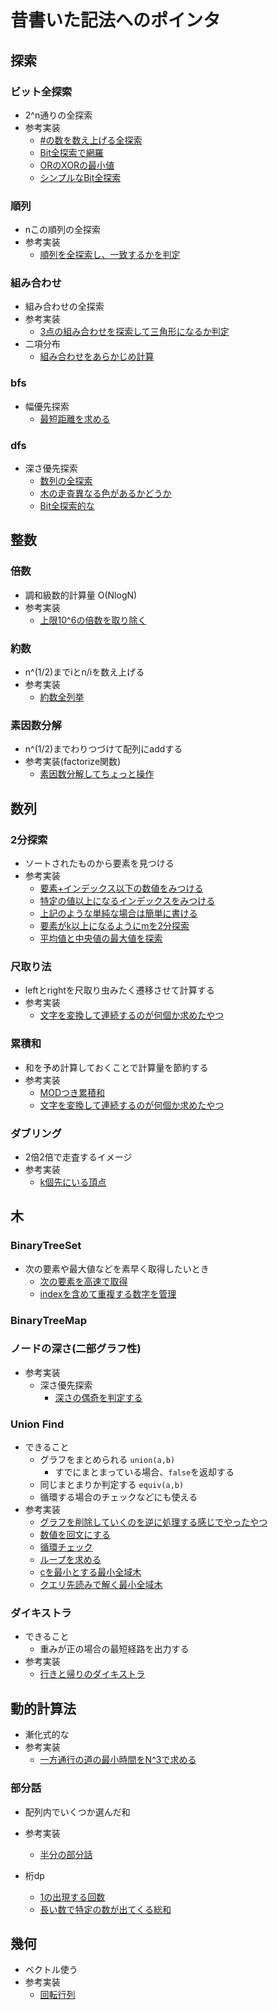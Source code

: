 # 昔書いた記法へのポインタ

## 探索

### ビット全探索
 - 2^n通りの全探索
 - 参考実装
   - [#の数を数え上げる全探索](abc173/src/bin/c.rs)
   - [Bit全探索で網羅](abc167/src/bin/c.rs)
   - [ORのXORの最小値](abc197/src/bin/c.rs)
   - [シンプルなBit全探索](abc190/src/bin/c.rs)

### 順列
 - nこの順列の全探索
 - 参考実装
   - [順列を全探索し、一致するかを判定](abc232/src/bin/c.rs)

### 組み合わせ
 - 組み合わせの全探索
 - 参考実装
   - [3点の組み合わせを探索して三角形になるか判定](abc224/src/bin/c.rs)
 - 二項分布
   - [組み合わせをあらかじめ計算](abc234/src/bin/f.rs)

### bfs
 - 幅優先探索
   - [最短距離を求める](abc168/src/bin/d.rs)

### dfs
 - 深さ優先探索
   - [数列の全探索](abc233/src/bin/c.rs)
   - [木の走査異なる色があるかどうか](abc198/src/bin/e.rs)
   - [Bit全探索的な](abc197/src/bin/c_ex.rs)

## 整数

### 倍数
 - 調和級数的計算量 O(NlogN)
 - 参考実装
   - [上限10^6の倍数を取り除く](abc170/src/bin/d.rs)

### 約数
 - n^(1/2)までiとn/iを数え上げる
 - 参考実装
   - [約数全列挙](abc180/src/bin/c.rs)

### 素因数分解
 - n^(1/2)までわりつづけて配列にaddする
 - 参考実装(factorize関数)
   - [素因数分解してちょっと操作](abc169/src/bin/d.rs)

## 数列

### 2分探索
 - ソートされたものから要素を見つける
 - 参考実装
   - [要素+インデックス以下の数値をみつける](abc205/src/bin/d.rs)
   - [特定の値以上になるインデックスをみつける](abc231/src/bin/c.rs)
   - [上記のような単純な場合は簡単に書ける](abc231/src/bin/c_ex.rs)
   - [要素がk以上になるようにmを2分探索](abc216/src/bin/e_ex.rs)
   - [平均値と中央値の最大値を探索](abc236/src/bin/e.rs)

### 尺取り法  
 - leftとrightを尺取り虫みたく遷移させて計算する
 - 参考実装
   - [文字を変換して連続するのが何個か求めたやつ](abc229/src/bin/d.rs)

### 累積和
 - 和を予め計算しておくことで計算量を節約する
 - 参考実装
   - [MODつき累積和](abc177/src/bin/c.rs)
   - [文字を変換して連続するのが何個か求めたやつ](abc229/src/bin/d.rs)

### ダブリング
 - 2倍2倍で走査するイメージ
 - 参考実装
   - [k個先にいる頂点](abc167/src/bin/d_ex.rs)

## 木

### BinaryTreeSet
 - 次の要素や最大値などを素早く取得したいとき
   - [次の要素を高速で取得](abc228/src/bin/d.rs)
   - [indexを含めて重複する数字を管理](abc217/src/bin/e.rs)

### BinaryTreeMap

### ノードの深さ(二部グラフ性)
 - 参考実装
   - 深さ優先探索
     - [深さの偶奇を判定する](abc209/src/bin/d.rs)

### Union Find
 - できること
   - グラフをまとめられる `union(a,b)`
     - すでにまとまっている場合、`false`を返却する
   - 同じまとまりか判定する `equiv(a,b)`
   - 循環する場合のチェックなどにも使える
 - 参考実装
   - [グラフを削除していくのを逆に処理する感じでやったやつ](abc229/src/bin/e.rs)
   - [数値を回文にする](abc206/src/bin/d.rs)
   - [循環チェック](abc231/src/bin/d.rs)
   - [ループを求める](abc167/src/bin/d_sub.rs)
   - [cを最小とする最小全域木](abc218/src/bin/e.rs)
   - [クエリ先読みで解く最小全域木](abc235/src/bin/e.rs)

### ダイキストラ
 - できること
   - 重みが正の場合の最短経路を出力する
 - 参考実装
   - [行きと帰りのダイキストラ](abc035/src/bin/d.rs)

## 動的計算法
 - 漸化式的な
 - 参考実装
   - [一方通行の道の最小時間をN^3で求める](abc208/src/bin/d.rs)

### 部分話
 - 配列内でいくつか選んだ和
 - 参考実装
   - [半分の部分話](abc204/src/bin/d.rs)

 - 桁dp
   - [1の出現する回数](abc029/src/bin/d.rs)
   - [長い数で特定の数が出てくる総和](abc235/src/bin/f.rs)

## 幾何
- ベクトル使う
- 参考実装
  - [回転行列](abc197/src/bin/d_ex.rs)
